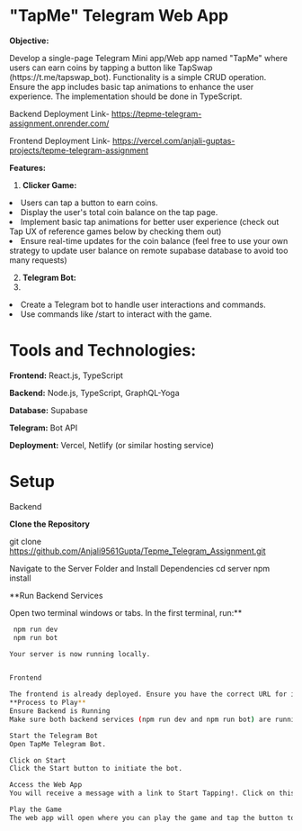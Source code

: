 # "TapMe" Telegram Web App


**Objective:**


<p>Develop a single-page Telegram Mini app/Web app named "TapMe" where users can earn coins by tapping a button like TapSwap (https://t.me/tapswap_bot). Functionality is a simple CRUD operation. Ensure the app includes basic tap animations to enhance the user experience. The implementation should be done in TypeScript. </p>


Backend Deployment Link- https://tepme-telegram-assignment.onrender.com/

Frontend Deployment Link- https://vercel.com/anjali-guptas-projects/tepme-telegram-assignment


**Features:**


1. **Clicker Game:**

<li>Users can tap a button to earn coins.</li>
<li>Display the user's total coin balance on the tap page.</li>
<li>Implement basic tap animations for better user experience (check out Tap UX of reference games below by checking them out)</li>
<li>Ensure real-time updates for the coin balance (feel free to use your own strategy to update user balance on remote supabase database to avoid too many requests)</li>


2. **Telegram Bot:**
3. 
   
<li>Create a Telegram bot to handle user interactions and commands.</li>
<li>Use commands like /start to interact with the game.</li>

# Tools and Technologies:

 **Frontend:** React.js, TypeScript
 
 **Backend:** Node.js, TypeScript, GraphQL-Yoga
 
 **Database:** Supabase
 
 **Telegram:** Bot API 
 
 **Deployment:** Vercel, Netlify (or similar hosting service)
 

# Setup

Backend

**Clone the Repository**

git clone https://github.com/Anjali9561Gupta/Tepme_Telegram_Assignment.git


Navigate to the Server Folder and Install Dependencies
    cd server
  npm install

 **Run Backend Services
 
Open two terminal windows or tabs. In the first terminal, run:**

```bash
 npm run dev
 npm run bot

Your server is now running locally.


Frontend

The frontend is already deployed. Ensure you have the correct URL for it.
**Process to Play**
Ensure Backend is Running
Make sure both backend services (npm run dev and npm run bot) are running.

Start the Telegram Bot
Open TapMe Telegram Bot.

Click on Start
Click the Start button to initiate the bot.

Access the Web App
You will receive a message with a link to Start Tapping!. Click on this link to open the web app.

Play the Game
The web app will open where you can play the game and tap the button to earn coins.

